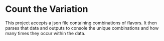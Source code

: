# Count the Variation
This project accepts a json file containing combinations of flavors.
It then parses that data and outputs to console the unique combinations and how many times they occur within the data.

